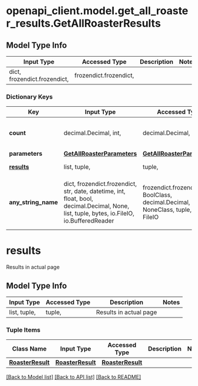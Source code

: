 # openapi_client.model.get_all_roaster_results.GetAllRoasterResults

## Model Type Info
Input Type | Accessed Type | Description | Notes
------------ | ------------- | ------------- | -------------
dict, frozendict.frozendict,  | frozendict.frozendict,  |  | 

### Dictionary Keys
Key | Input Type | Accessed Type | Description | Notes
------------ | ------------- | ------------- | ------------- | -------------
**count** | decimal.Decimal, int,  | decimal.Decimal,  | Count of all results | value must be a 64 bit integer
**parameters** | [**GetAllRoasterParameters**](GetAllRoasterParameters.md) | [**GetAllRoasterParameters**](GetAllRoasterParameters.md) |  | 
**[results](#results)** | list, tuple,  | tuple,  | Results in actual page | [optional] 
**any_string_name** | dict, frozendict.frozendict, str, date, datetime, int, float, bool, decimal.Decimal, None, list, tuple, bytes, io.FileIO, io.BufferedReader | frozendict.frozendict, str, BoolClass, decimal.Decimal, NoneClass, tuple, bytes, FileIO | any string name can be used but the value must be the correct type | [optional]

# results

Results in actual page

## Model Type Info
Input Type | Accessed Type | Description | Notes
------------ | ------------- | ------------- | -------------
list, tuple,  | tuple,  | Results in actual page | 

### Tuple Items
Class Name | Input Type | Accessed Type | Description | Notes
------------- | ------------- | ------------- | ------------- | -------------
[**RoasterResult**](RoasterResult.md) | [**RoasterResult**](RoasterResult.md) | [**RoasterResult**](RoasterResult.md) |  | 

[[Back to Model list]](../../README.md#documentation-for-models) [[Back to API list]](../../README.md#documentation-for-api-endpoints) [[Back to README]](../../README.md)

